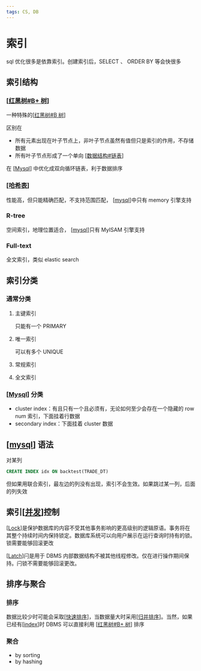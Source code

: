 ```yaml
---
tags: CS, DB
---
```

# 索引

sql 优化很多是依靠索引。创建索引后，SELECT 、 ORDER BY 等会快很多

## 索引结构

### [[红黑树#B+ 树]]

一种特殊的[[红黑树#B 树]]

区别在

- 所有元素出现在叶子节点上，非叶子节点虽然有值但只是索引的作用，不存储数据
- 所有叶子节点形成了一个单向 [[数据结构#链表]]

在 [[Mysql]] 中优化成双向循环链表，利于数据排序

### [[哈希表]]

性能高，但只能精确匹配，不支持范围匹配， [[mysql]]中只有 memory 引擎支持

### R-tree

空间索引，地理位置适合， [[mysql]]只有 MyISAM 引擎支持

### Full-text

全文索引，类似 elastic search

## 索引分类

### 通常分类

1. 主键索引

    只能有一个 PRIMARY

2. 唯一索引

    可以有多个 UNIQUE

3. 常规索引

4. 全文索引

### [[Mysql]] 分类

- cluster index：有且只有一个且必须有，无论如何至少会存在一个隐藏的 row num 索引，下面挂着行数据
- secondary index：下面挂着 cluster 数据

## [[mysql]] 语法

对某列

```sql
CREATE INDEX idx ON backtest(TRADE_DT)
```

但如果用联合索引，最左边的列没有出现，索引不会生效。如果跳过某一列，后面的列失效

## 索引[[并发]]控制

[[Lock]]是保护数据库的内容不受其他事务影响的更高级别的逻辑原语。事务将在其整个持续时间内保持锁定。数据库系统可以向用户展示在运行查询时持有的锁。锁需要能够回滚更改

[[Latch]]闩是用于 DBMS 内部数据结构不被其他线程修改。仅在进行操作期间保持。闩锁不需要能够回滚更改。

## 排序与聚合

### 排序

数据比较少时可能会采取[[快速排序]]，当数据量大时采用[[归并排序]]。当然，如果已经有[[index]]时 DBMS 可以直接利用 [[红黑树#B+ 树]] 排序

### 聚合

- by sorting
- by hashing

[//begin]: # "Autogenerated link references for markdown compatibility"
[红黑树#B+ 树]: ../algorithm/data_structure/红黑树.md "红黑树"
[红黑树#B 树]: ../algorithm/data_structure/红黑树.md "红黑树"
[数据结构#链表]: ../algorithm/数据结构.md "数据结构"
[Mysql]: mysql.md "mysql"
[哈希表]: ../algorithm/data_structure/哈希表.md "哈希表"
[mysql]: mysql.md "mysql"
[并发]: ../csapp/并发.md "并发"
[Lock]: <../operating system/Lock.md> "Lock"
[Latch]: latch.md "Latch"
[快速排序]: ../algorithm/sort/快速排序.md "快速排序"
[归并排序]: ../algorithm/sort/归并排序.md "归并排序"
[index]: index.md "索引"
[//end]: # "Autogenerated link references"
